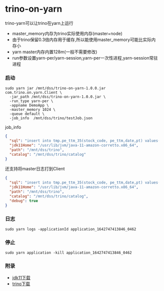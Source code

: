 # trino-on-yarn

trino-yarn可以让trino在yarn上运行

* master_memory内存为trino实际使用内存(master+node)
* 由于trino保留0.3倍内存用于缓存,所以能使用master_memory可能比实际内存小
* yarn master内存内置128m(一般不需要修改)
* run参数设置yarn-per/yarn-session,yarn-per一次性进程,yarn-session常驻进程

### 启动

```shell
sudo yarn jar /mnt/dss/trino-on-yarn-1.0.0.jar com.trino.on.yarn.Client \
  -jar_path /mnt/dss/trino-on-yarn-1.0.0.jar \
  -run_type yarn-per \
  -appname DemoApp \
  -master_memory 1024 \
  -queue default \
  -job_info  /mnt/dss/trino/testJob.json
```

job_info

```json
{
  "sql": "insert into tmp.pe_ttm_35(stock_code, pe_ttm,date,pt) values('qw', rand()/random(),'1','2')",
  "jdk11Home": "/usr/lib/jvm/java-11-amazon-corretto.x86_64",
  "path": "/mnt/dss/trino",
  "catalog": "/mnt/dss/trino/catalog"
}
```

还支持将master日志打到Client

```json
{
  "sql": "insert into tmp.pe_ttm_35(stock_code, pe_ttm,date,pt) values('qw', rand()/random(),'1','2')",
  "jdk11Home": "/usr/lib/jvm/java-11-amazon-corretto.x86_64",
  "path": "/mnt/dss/trino",
  "catalog": "/mnt/dss/trino/catalog",
  "debug": true
}
```

### 日志

```shell
sudo yarn logs -applicationId application_1642747413846_0462
```

### 停止

```shell
sudo yarn application -kill application_1642747413846_0462
```

### 附录

* [jdk11下载](https://jdk.java.net/java-se-ri/11)
* [trino下载](https://repo1.maven.org/maven2/io/trino/trino-server/363/)